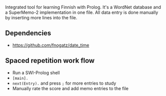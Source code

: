 Integrated tool for learning Finnish with Prolog. It's a WordNet database and a SuperMemo-2 implementation in one file. All data entry is done manually by inserting more lines into the file.

## Dependencies

- https://github.com/fnogatz/date_time

## Spaced repetition work flow
- Run a SWI-Prolog shell
- `[main].`
- `next(Entry).` and press `;` for more entries to study
- Manually rate the score and add memo entries to the file
